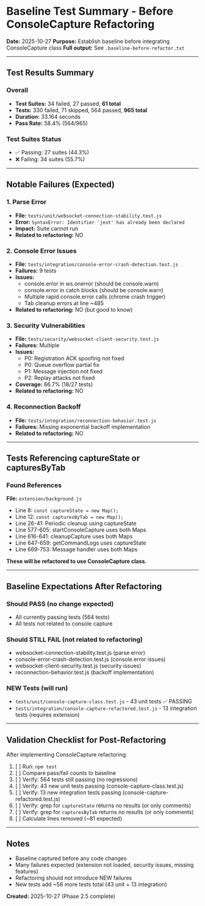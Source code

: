 # Baseline Test Summary - Before ConsoleCapture Refactoring

**Date:** 2025-10-27
**Purpose:** Establish baseline before integrating ConsoleCapture class
**Full output:** See `.baseline-before-refactor.txt`

---

## Test Results Summary

### Overall
- **Test Suites:** 34 failed, 27 passed, **61 total**
- **Tests:** 330 failed, 71 skipped, 564 passed, **965 total**
- **Duration:** 33.164 seconds
- **Pass Rate:** 58.4% (564/965)

### Test Suites Status
- ✅ Passing: 27 suites (44.3%)
- ❌ Failing: 34 suites (55.7%)

---

## Notable Failures (Expected)

### 1. Parse Error
- **File:** `tests/unit/websocket-connection-stability.test.js`
- **Error:** `SyntaxError: Identifier 'jest' has already been declared`
- **Impact:** Suite cannot run
- **Related to refactoring:** NO

### 2. Console Error Issues
- **File:** `tests/integration/console-error-crash-detection.test.js`
- **Failures:** 9 tests
- **Issues:**
  - console.error in ws.onerror (should be console.warn)
  - console.error in catch blocks (should be console.warn)
  - Multiple rapid console.error calls (chrome crash trigger)
  - Tab cleanup errors at line ~485
- **Related to refactoring:** NO (but good to know)

### 3. Security Vulnerabilities
- **File:** `tests/security/websocket-client-security.test.js`
- **Failures:** Multiple
- **Issues:**
  - P0: Registration ACK spoofing not fixed
  - P0: Queue overflow partial fix
  - P1: Message injection not fixed
  - P2: Replay attacks not fixed
- **Coverage:** 66.7% (18/27 tests)
- **Related to refactoring:** NO

### 4. Reconnection Backoff
- **File:** `tests/integration/reconnection-behavior.test.js`
- **Failures:** Missing exponential backoff implementation
- **Related to refactoring:** NO

---

## Tests Referencing captureState or capturesByTab

### Found References

**File:** `extension/background.js`
- Line 8: `const captureState = new Map();`
- Line 12: `const capturesByTab = new Map();`
- Line 26-41: Periodic cleanup using captureState
- Line 577-605: startConsoleCapture uses both Maps
- Line 616-641: cleanupCapture uses both Maps
- Line 647-659: getCommandLogs uses captureState
- Line 669-753: Message handler uses both Maps

**These will be refactored to use ConsoleCapture class.**

---

## Baseline Expectations After Refactoring

### Should PASS (no change expected)
- All currently passing tests (564 tests)
- All tests not related to console capture

### Should STILL FAIL (not related to refactoring)
- websocket-connection-stability.test.js (parse error)
- console-error-crash-detection.test.js (console.error issues)
- websocket-client-security.test.js (security issues)
- reconnection-behavior.test.js (backoff implementation)

### NEW Tests (will run)
- `tests/unit/console-capture-class.test.js` - 43 unit tests ✅ PASSING
- `tests/integration/console-capture-refactored.test.js` - 13 integration tests (requires extension)

---

## Validation Checklist for Post-Refactoring

After implementing ConsoleCapture refactoring:

1. [ ] Run: `npm test`
2. [ ] Compare pass/fail counts to baseline
3. [ ] Verify: 564 tests still passing (no regressions)
4. [ ] Verify: 43 new unit tests passing (console-capture-class.test.js)
5. [ ] Verify: 13 new integration tests passing (console-capture-refactored.test.js)
6. [ ] Verify: grep for `captureState` returns no results (or only comments)
7. [ ] Verify: grep for `capturesByTab` returns no results (or only comments)
8. [ ] Calculate lines removed (~81 expected)

---

## Notes

- Baseline captured before any code changes
- Many failures expected (extension not loaded, security issues, missing features)
- Refactoring should not introduce NEW failures
- New tests add ~56 more tests total (43 unit + 13 integration)

**Created:** 2025-10-27 (Phase 2.5 complete)
